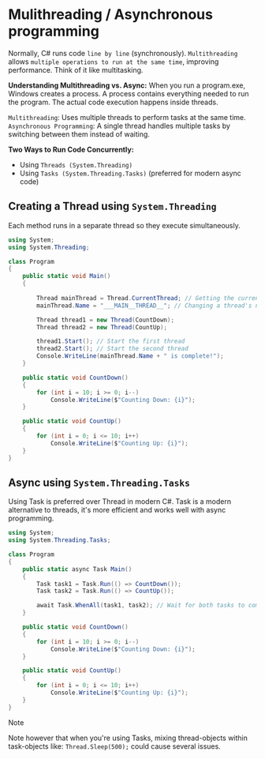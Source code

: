 # Mulithreading / Asynchronous programming
Normally, C# runs code `line by line` (synchronously). `Multithreading` allows `multiple operations to run at the same time`, improving performance. Think of it like multitasking.

**Understanding Multithreading vs. Async:**
When you run a program.exe, Windows creates a process. A process contains everything needed to run the program. The actual code execution happens inside threads.

`Multithreading`: Uses multiple threads to perform tasks at the same time.
`Asynchronous Programming`: A single thread handles multiple tasks by switching between them instead of waiting.

**Two Ways to Run Code Concurrently:**
- Using `Threads (System.Threading)`
- Using `Tasks (System.Threading.Tasks)` (preferred for modern async code)

## Creating a Thread using `System.Threading`
Each method runs in a separate thread so they execute simultaneously.

```cs
using System;
using System.Threading;

class Program
{
    public static void Main()
    {
        
        Thread mainThread = Thread.CurrentThread; // Getting the current thread
        mainThread.Name = "___MAIN__THREAD__"; // Changing a thread's name

        Thread thread1 = new Thread(CountDown);
        Thread thread2 = new Thread(CountUp);

        thread1.Start(); // Start the first thread
        thread2.Start(); // Start the second thread
        Console.WriteLine(mainThread.Name + " is complete!");
    }

    public static void CountDown()
    {
        for (int i = 10; i >= 0; i--)
            Console.WriteLine($"Counting Down: {i}");
    }

    public static void CountUp()
    {
        for (int i = 0; i <= 10; i++)
            Console.WriteLine($"Counting Up: {i}");
    }
}
```

## Async using `System.Threading.Tasks`
 Using Task is preferred over Thread in modern C#. Task is a modern alternative to threads, it's more efficient and works well with async programming.

```cs
using System;
using System.Threading.Tasks;

class Program
{
    public static async Task Main()
    {
        Task task1 = Task.Run(() => CountDown());
        Task task2 = Task.Run(() => CountUp());

        await Task.WhenAll(task1, task2); // Wait for both tasks to complete
    }

    public static void CountDown()
    {
        for (int i = 10; i >= 0; i--)
            Console.WriteLine($"Counting Down: {i}");
    }

    public static void CountUp()
    {
        for (int i = 0; i <= 10; i++)
            Console.WriteLine($"Counting Up: {i}");
    }
}
```
> [!NOTE]
> Note however that when you're using Tasks, mixing thread-objects within task-objects like: `Thread.Sleep(500);` could cause several issues.